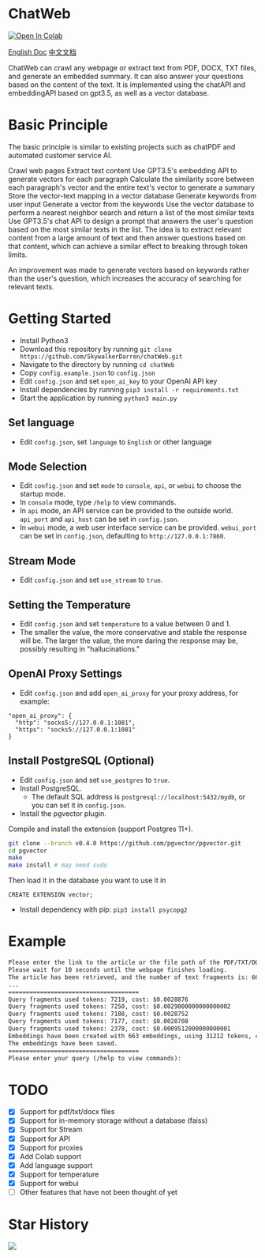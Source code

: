# ChatWeb

[![Open In Colab](https://colab.research.google.com/assets/colab-badge.svg)](https://colab.research.google.com/github/SkywalkerDarren/chatWeb/blob/master/example.ipynb)

[English Doc](readme.md)
[中文文档](readme.zh.md)

ChatWeb can crawl any webpage or extract text from PDF, DOCX, TXT files, and generate an embedded summary.
It can also answer your questions based on the content of the text.
It is implemented using the chatAPI and embeddingAPI based on gpt3.5, as well as a vector database.

# Basic Principle
The basic principle is similar to existing projects such as chatPDF and automated customer service AI.

Crawl web pages
Extract text content
Use GPT3.5's embedding API to generate vectors for each paragraph
Calculate the similarity score between each paragraph's vector and the entire text's vector to generate a summary
Store the vector-text mapping in a vector database
Generate keywords from user input
Generate a vector from the keywords
Use the vector database to perform a nearest neighbor search and return a list of the most similar texts
Use GPT3.5's chat API to design a prompt that answers the user's question based on the most similar texts in the list.
The idea is to extract relevant content from a large amount of text and then answer questions based on that content, which can achieve a similar effect to breaking through token limits.

An improvement was made to generate vectors based on keywords rather than the user's question, which increases the accuracy of searching for relevant texts.

# Getting Started

- Install Python3
- Download this repository by running `git clone https://github.com/SkywalkerDarren/chatWeb.git`
- Navigate to the directory by running `cd chatWeb`
- Copy `config.example.json` to `config.json`
- Edit `config.json` and set `open_ai_key` to your OpenAI API key
- Install dependencies by running `pip3 install -r requirements.txt`
- Start the application by running `python3 main.py`

## Set language

- Edit `config.json`, set `language` to `English` or other language

## Mode Selection

- Edit `config.json` and set `mode` to `console`, `api`, or `webui` to choose the startup mode.
- In `console` mode, type `/help` to view commands.
- In `api` mode, an API service can be provided to the outside world. `api_port` and `api_host` can be set in `config.json`.
- In `webui` mode, a web user interface service can be provided. `webui_port` can be set in `config.json`, defaulting to `http://127.0.0.1:7860`.

## Stream Mode

- Edit `config.json` and set `use_stream` to `true`.

## Setting the Temperature

- Edit `config.json` and set `temperature` to a value between 0 and 1.
- The smaller the value, the more conservative and stable the response will be. The larger the value, the more daring the response may be, possibly resulting in "hallucinations."

## OpenAI Proxy Settings

- Edit `config.json` and add `open_ai_proxy` for your proxy address, for example:
```
"open_ai_proxy": {
  "http": "socks5://127.0.0.1:1081",
  "https": "socks5://127.0.0.1:1081"
}
```

## Install PostgreSQL (Optional)

- Edit `config.json` and set `use_postgres` to `true`.
- Install PostgreSQL.
  - The default SQL address is `postgresql://localhost:5432/mydb`, or you can set it in `config.json`.
- Install the pgvector plugin.

Compile and install the extension (support Postgres 11+).

```bash
git clone --branch v0.4.0 https://github.com/pgvector/pgvector.git
cd pgvector
make
make install # may need sudo
```
Then load it in the database you want to use it in

```postgresql
CREATE EXTENSION vector;
```

- Install dependency with pip: `pip3 install psycopg2`

# Example
```txt
Please enter the link to the article or the file path of the PDF/TXT/DOCX document: https://gutenberg.ca/ebooks/hemingwaye-oldmanandthesea/hemingwaye-oldmanandthesea-00-e.html
Please wait for 10 seconds until the webpage finishes loading.
The article has been retrieved, and the number of text fragments is: 663
...
=====================================
Query fragments used tokens: 7219, cost: $0.0028876
Query fragments used tokens: 7250, cost: $0.0029000000000000002
Query fragments used tokens: 7188, cost: $0.0028752
Query fragments used tokens: 7177, cost: $0.0028708
Query fragments used tokens: 2378, cost: $0.0009512000000000001
Embeddings have been created with 663 embeddings, using 31212 tokens, costing $0.0124848
The embeddings have been saved.
=====================================
Please enter your query (/help to view commands):
```

# TODO
- [x] Support for pdf/txt/docx files
- [x] Support for in-memory storage without a database (faiss)
- [x] Support for Stream
- [x] Support for API
- [x] Support for proxies
- [x] Add Colab support
- [x] Add language support
- [x] Support for temperature
- [x] Support for webui
- [ ] Other features that have not been thought of yet

# Star History

![](https://api.star-history.com/svg?repos=SkywalkerDarren/chatWeb)

